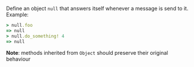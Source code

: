 Define  an object `null` that answers itself whenever a message  is send to it. Example:

```ruby
> null.foo
=> null
> null.do_something! 4
=> null
```

**Note**: methods inherited from `Object` should preserve their original behaviour
